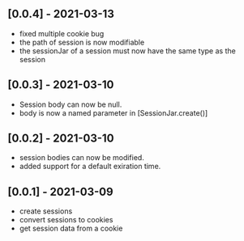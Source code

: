 ## [0.0.4] - 2021-03-13



- fixed multiple cookie bug
- the path of session is now modifiable
- the sessionJar of a session must now have the same type as the session

## [0.0.3] - 2021-03-10

- Session body can now be null.
- body is now a named parameter in [SessionJar.create()]

## [0.0.2] - 2021-03-10

- session bodies can now be modified.
- added support for a default exiration time.

## [0.0.1] - 2021-03-09

- create sessions
- convert sessions to cookies
- get session data from a cookie
